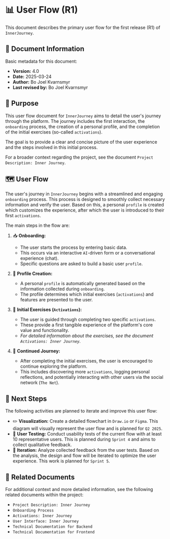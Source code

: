 # 📊 User Flow (R1)

This document describes the primary user flow for the first release (R1) of `InnerJourney`.

## 📄 Document Information

Basic metadata for this document:

*   **Version:** 4.0
*   **Date:** 2025-03-24
*   **Author:** Bo Joel Kvarnsmyr
*   **Last revised by:** Bo Joel Kvarnsmyr

## 🎯 Purpose

This user flow document for `InnerJourney` aims to detail the user's journey through the platform. The journey includes the first interaction, the `onboarding` process, the creation of a personal profile, and the completion of the initial exercises (so-called `activations`).

The goal is to provide a clear and concise picture of the user experience and the steps involved in this initial process.

For a broader context regarding the project, see the document `Project Description: Inner Journey`.

## 🗺️ User Flow

The user's journey in `InnerJourney` begins with a streamlined and engaging `onboarding` process. This process is designed to smoothly collect necessary information and verify the user. Based on this, a personal `profile` is created which customizes the experience, after which the user is introduced to their first `activations`.

The main steps in the flow are:

1.  📥 **Onboarding:**
    *   The user starts the process by entering basic data.
    *   This occurs via an interactive `AI`-driven form or a conversational experience (chat).
    *   Specific questions are asked to build a basic user `profile`.

2.  👤 **Profile Creation:**
    *   A personal `profile` is automatically generated based on the information collected during `onboarding`.
    *   The profile determines which initial exercises (`activations`) and features are presented to the user.

3.  💪 **Initial Exercises (`Activations`):**
    *   The user is guided through completing two specific `activations`.
    *   These provide a first tangible experience of the platform's core value and functionality.
    *   *For detailed information about the exercises, see the document `Activations: Inner Journey`.*

4.  🧭 **Continued Journey:**
    *   After completing the initial exercises, the user is encouraged to continue exploring the platform.
    *   This includes discovering more `activations`, logging personal reflections, and potentially interacting with other users via the social network (`The Net`).

## 🚀 Next Steps

The following activities are planned to iterate and improve this user flow:

*   ✏️ **Visualization:** Create a detailed flowchart in `Draw.io` or `Figma`. This diagram will visually represent the user flow and is planned for `Q2 2025`.
*   🧪 **User Testing:** Conduct usability tests of the current flow with at least 10 representative users. This is planned during `Sprint 4` and aims to collect qualitative feedback.
*   🔄 **Iteration:** Analyze collected feedback from the user tests. Based on the analysis, the design and flow will be iterated to optimize the user experience. This work is planned for `Sprint 5`.

## 🔗 Related Documents

For additional context and more detailed information, see the following related documents within the project:

*   `Project Description: Inner Journey`
*   `Onboarding Process`
*   `Activations: Inner Journey`
*   `User Interface: Inner Journey`
*   `Technical Documentation for Backend`
*   `Technical Documentation for Frontend`